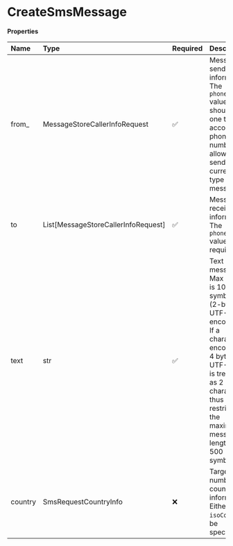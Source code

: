 # CreateSmsMessage

**Properties**

| Name    | Type                                | Required | Description                                                                                                                                                                                                     |
| :------ | :---------------------------------- | :------- | :-------------------------------------------------------------------------------------------------------------------------------------------------------------------------------------------------------------- |
| from\_  | MessageStoreCallerInfoRequest       | ✅       | Message sender information. The `phoneNumber` value should be one the account phone numbers allowed to send the current type of messages                                                                        |
| to      | List[MessageStoreCallerInfoRequest] | ✅       | Message receiver(s) information. The `phoneNumber` value is required                                                                                                                                            |
| text    | str                                 | ✅       | Text of a message. Max length is 1000 symbols (2-byte UTF-16 encoded). If a character is encoded in 4 bytes in UTF-16 it is treated as 2 characters, thus restricting the maximum message length to 500 symbols |
| country | SmsRequestCountryInfo               | ❌       | Target number country information. Either `id` or `isoCode` can be specified.                                                                                                                                   |

<!-- This file was generated by liblab | https://liblab.com/ -->
